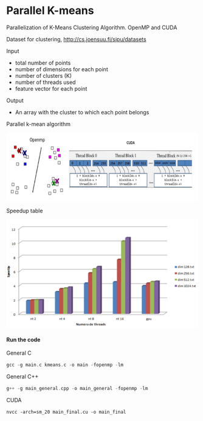 # Parallel K-means
Parallelization of K-Means Clustering Algorithm. OpenMP and CUDA

Dataset for clustering, http://cs.joensuu.fi/sipu/datasets

Input

- total number of points
- number of dimensions for each point
- number of clusters (K)
- number of threads used
- feature vector for each point

Output

- An array with the cluster to which each point belongs

  

Parallel k-mean algorithm

<img src="img/parallel-kmeans.png" alt="parallel-kmean" width="700">



Speedup table

<img src="img/speedup-kmeans.png" alt="speed-kmean" width="600">



#### Run the code

General C

```c
gcc -g main.c kmeans.c -o main -fopenmp -lm
```



General C++

```c++
g++ -g main_general.cpp -o main_general -fopenmp -lm
```



CUDA

```nvcc
nvcc -arch=sm_20 main_final.cu -o main_final
```

